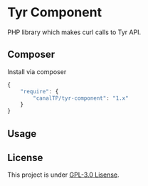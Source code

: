 Tyr Component
=============

PHP library which makes curl calls to Tyr API.


## Composer

Install via composer

``` js
{
    "require": {
        "canalTP/tyr-component": "1.x"
    }
}
```


## Usage

## License

This project is under [GPL-3.0 Lisense](LICENSE).
